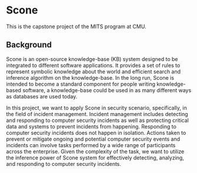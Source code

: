 # Scone
This is the capstone project of the MITS program at CMU. 

## Background
Scone is an open-source knowledge-base (KB) system designed to be integrated to different software applications. It provides a set of rules to represent symbolic knowledge about the world and efficient search and inference algorithm on the knowledge-base. In the long run, Scone is intended to become a standard component for people writing knowledge-based software, a knowledge-base could be used in as many different ways as databases are used today.
 
In this project, we want to apply Scone in security scenario, specifically, in the field of incident management. Incident management includes detecting and responding to computer security incidents as well as protecting critical data and systems to prevent incidents from happening. Responding to computer security incidents does not happen in isolation. Actions taken to prevent or mitigate ongoing and potential computer security events and incidents can involve tasks performed by a wide range of participants across the enterprise. Given the complexity of the task, we want to utilize the inference power of Scone system for effectively detecting, analyzing, and responding to computer security incidents.

